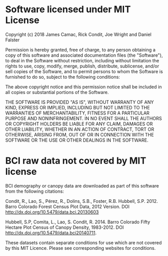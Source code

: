 # Software licensed under MIT License

Copyright (c) 2018 James Camac, Rick Condit, Joe Wright and Daniel Falster

Permission is hereby granted, free of charge, to any person obtaining a copy
of this software and associated documentation files (the "Software"), to deal
in the Software without restriction, including without limitation the rights
to use, copy, modify, merge, publish, distribute, sublicense, and/or sell
copies of the Software, and to permit persons to whom the Software is
furnished to do so, subject to the following conditions:

The above copyright notice and this permission notice shall be included in all
copies or substantial portions of the Software.

THE SOFTWARE IS PROVIDED "AS IS", WITHOUT WARRANTY OF ANY KIND, EXPRESS OR
IMPLIED, INCLUDING BUT NOT LIMITED TO THE WARRANTIES OF MERCHANTABILITY,
FITNESS FOR A PARTICULAR PURPOSE AND NONINFRINGEMENT. IN NO EVENT SHALL THE
AUTHORS OR COPYRIGHT HOLDERS BE LIABLE FOR ANY CLAIM, DAMAGES OR OTHER
LIABILITY, WHETHER IN AN ACTION OF CONTRACT, TORT OR OTHERWISE, ARISING FROM,
OUT OF OR IN CONNECTION WITH THE SOFTWARE OR THE USE OR OTHER DEALINGS IN THE
SOFTWARE.

# BCI raw data not covered by MIT license
BCI demography or canopy data are downloaded as part of this software from the following citations:

Condit, R., Lao, S., Pérez, R., Dolins, S.B., Foster, R.B. Hubbell, S.P. 2012. Barro Colorado Forest Census Plot Data, 2012 Version. DOI http://dx.doi.org/10.5479/data.bci.20130603

Hubbell, S.P, Comita, L., Lao, S. Condit, R. 2014. Barro Colorado Fifty Hectare Plot Census of Canopy Density, 1983-2012. DOI http://dx.doi.org/10.5479/data.bci20140711.

These datasets contain separate conditions for use which are not covered by this MIT Licence. Please see corresponding websites for conditions.
